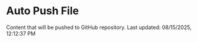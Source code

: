 # Auto Push File

Content that will be pushed to GitHub repository.
Last updated: 08/15/2025, 12:12:37 PM